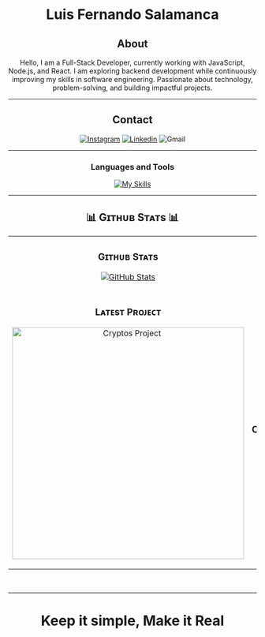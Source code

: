 <div align="center">

# Luis Fernando Salamanca
  
## About
Hello, I am a Full-Stack Developer, currently working with JavaScript, Node.js, and React. I am exploring backend development while continuously improving my skills in software engineering. Passionate about technology, problem-solving, and building impactful projects.

-------------------

## Contact
<a href="https://www.instagram.com/L-Salamanca/">![Instagram](https://img.shields.io/badge/Lsalamanca-%23E4405F.svg?style=for-the-badge&logo=Instagram&logoColor=white)</a>
<a href="https://www.linkedin.com/in/luis-fernando-salamanca-036777339/">![Linkedin](https://img.shields.io/badge/LinkedIn-0077B5?style=for-the-badge&logo=linkedin&logoColor=white)</a>
<a>![Gmail](https://img.shields.io/badge/lfersalamanca@gmail.com-D14836?style=for-the-badge&logo=gmail&logoColor=white)</a>

-------------------

### Languages and Tools  
[![My Skills](https://skillicons.dev/icons?i=py,html,css,js,react,tailwind,bootstrap,nodejs,mysql,postgres,java,github,git)](https://skillicons.dev)
  
-------------------
  
<h2 align="center">📊 Gɪᴛʜᴜʙ Sᴛᴀᴛs 📊</h2>

<table width="100%">
  <tr>
    <td width="50%">
      <h3 align="center"><strong>Gɪᴛʜᴜʙ Sᴛᴀᴛs</strong></h3>
      <p align="center">
        <a href="https://github.com/L-Salamanca">
          <img align="center" src="https://github-readme-stats.vercel.app/api?username=L-Salamanca&count_private=true&show_icons=true&theme=nightowl" alt="GitHub Stats" />
        </a>
      </p>
    </td>
    <td width="50%">
      <h3 align="center"><strong>Sᴛʀᴇᴀᴋ Sᴛᴀᴛs</strong></h3>
      <p align="center">
        <a href="https://github.com/L-Salamanca">
          <img align="center" src="https://streak-stats.demolab.com?user=L-Salamanca&theme=nightowl" alt="Streak Stats" />
        </a>
      </p>
    </td>
  </tr>
  <tr>
    <td width="50%">
      <h3 align="center"><strong>Lᴀᴛᴇsᴛ Pʀᴏᴊᴇᴄᴛ</strong></h3>
      <p align="center">
        <a href="https://github.com/L-Salamanca/cryptos">
          <img align="center" width="470" src="https://github-readme-stats.vercel.app/api/pin/?username=L-Salamanca&repo=cryptos&theme=nightowl&show_owner=true" alt="Cryptos Project" />
        </a>
      </p>
    </td>
    <td width="50%">
      <h3 align="center"><strong>Tᴏᴘ Cᴏɴᴛʀɪʙᴜᴛɪᴏɴs</strong></h3>
      <p align="center">
        <a href="https://github.com/L-Salamanca">
          <img align="center" src="https://github-contributor-stats.vercel.app/api?username=L-Salamanca&limit=3&theme=nightowl&show_owner=true&combine_all_yearly_contributions=true" alt="Top Repo" />
        </a>
      </p>
    </td>
  </tr>
</table>
<br />
 <div>

-----

# Keep it simple, Make it Real

